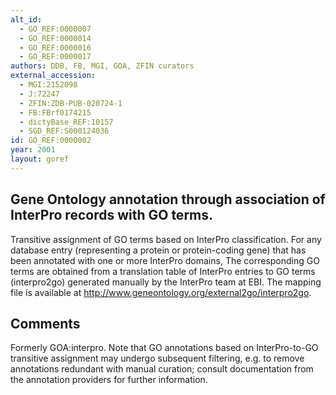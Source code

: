 ```yaml
--- 
alt_id: 
  - GO_REF:0000007
  - GO_REF:0000014
  - GO_REF:0000016
  - GO_REF:0000017
authors: DDB, FB, MGI, GOA, ZFIN curators
external_accession: 
  - MGI:2152098
  - J:72247
  - ZFIN:ZDB-PUB-020724-1
  - FB:FBrf0174215
  - dictyBase_REF:10157
  - SGD_REF:S000124036
id: GO_REF:0000002
year: 2001
layout: goref
---
```


## Gene Ontology annotation through association of InterPro records with GO terms.

Transitive assignment of GO terms based on InterPro classification. For any database entry (representing a protein or protein-coding gene) that has been annotated with one or more InterPro domains, The corresponding GO terms are obtained from a translation table of InterPro entries to GO terms (interpro2go) generated manually by the InterPro team at EBI. The mapping file is available at http://www.geneontology.org/external2go/interpro2go.

## Comments

Formerly GOA:interpro. Note that GO annotations based on InterPro-to-GO transitive assignment may undergo subsequent filtering, e.g. to remove annotations redundant with manual curation; consult documentation from the annotation providers for further information.
